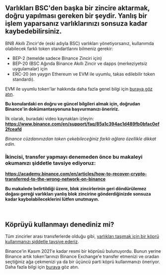 Varlıkları BSC'den başka bir zincire aktarmak, doğru yapılması gereken bir şeydir. Yanlış bir işlem yaparsanız **varlıklarınızı sonsuza kadar kaybedebilirsiniz**.
------------------------------------------------------------------------------------------------------------------------------------------------------------------


BNB Akıllı Zincir'de (eski adıyla BSC) varlıkları yönetiyorsanız, kullanımda olabilecek farklı token standartlarını bilmeniz gerekir:


* BEP-2 (temelde sadece Binance Zinciri için)
* BEP-20 (BSC Ağında Binance Akıllı Zincir ve dapps (merkeziyetsiz uygulamalar) için
* ERC-20 (en yaygın Ethereum ve EVM ile uyumlu, takas edilebilir token standardı).


EVM ile uyumlu token'lar hakkında daha fazla genel bilgi için [buraya göz atın](https://support.metamask.io/hc/en-us/articles/4405497827355).


**Bu konulardaki en doğru ve güncel bilgileri almak için, doğrudan Binance'in dokümantasyonuna başvurmanızı öneririz.**


İlk olarak, buradaki video kaynakları izleyin: **<https://www.binance.com/en/support/faq/85a1c394ac1d489fb0bfac0ef2fceafd>**


*Binance cüzdanınızdan token çekebileceğiniz farklı ağlara özellikle dikkat edin.*


### İkincisi, **transfer yapmayı denemeden önce bu makaleyi okumanızı** **şiddetle tavsiye ediyoruz**:


**<https://academy.binance.com/en/articles/how-to-recover-crypto-transferred-to-the-wrong-network-on-binance>**


**Bu makalede belirtildiği üzere, blok zincirlerinin geri döndürülemez doğası gereği varlıkları yanlış blok zincirine gönderdiğinizde sonsuza kadar kaybolabileceklerini lütfen unutmayın.**


 


Köprüyü kullanmayı denediniz mi?
--------------------------------


Tüm zincirler arası transferlerde olduğu gibi, [varlıkları taşımak için bir köprü kullanmanızı şiddetle tavsiye ederiz](https://support.metamask.io/hc/en-us/articles/4836913606683).


Binance'in Kasım 2021'e kadar resmi bir köprüsü bulunuyordu. Bunun yerine Binance artık token'larınızı Binance Exchange'e transfer etmenizi ve oradan seçtiğiniz ağa çekmenizi ya da bir üçüncü parti köprü kullanmanızı öneriyor. Daha fazla bilgi için [buraya](https://www.binance.org/en/bridge) göz atın.


 


 

